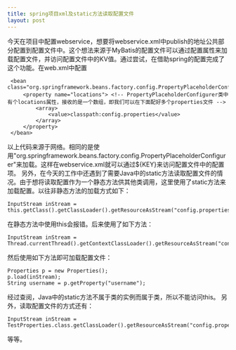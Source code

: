 ```yaml
---
title: spring项目xml及static方法读取配置文件
layout: post
---
```

今天在项目中配置webservice，想要将webservice.xml中publish的地址公共部分配置到配置文件中。这个想法来源于MyBatis的配置文件可以通过配置<properties />属性来加载配置文件，并访问配置文件中的KV值。通过尝试，在借助spring的配置完成了这个功能。在web.xml中配置

```
 <bean class="org.springframework.beans.factory.config.PropertyPlaceholderConfigurer">
     <property name="locations"> <!-- PropertyPlaceholderConfigurer类中有个locations属性，接收的是一个数组，即我们可以在下面配好多个properties文件 -->
         <array>
             <value>classpath:config.properties</value>
         </array>
     </property>
 </bean>
```

以上代码来源于网络。相同的是使用"org.springframework.beans.factory.config.PropertyPlaceholderConfigurer"来加载。这样在webservice.xml就可以通过${KEY}来访问配置文件中的配置项。
另外，在今天的工作中还遇到了需要Java中的static方法读取配置文件的情况。由于想将读取配置作为一个静态方法供其他类调用，这里使用了static方法来加载配置。以往非静态方法的加载方式如下：

```
InputStream inStream = this.getClass().getClassLoader().getResourceAsStream("config.properties");
```

在静态方法中使用this会报错。后来使用了如下方法：

```
InputStream inStream = Thread.currentThread().getContextClassLoader().getResourceAsStream("config.properties");
```

然后使用如下方法即可加载配置文件：

```
Properties p = new Properties();
p.load(inStream);
String username = p.getProperty("username");
```

经过查阅，Java中的static方法不属于类的实例而属于类，所以不能访问this。
另外，读取配置文件的方式还有：

```
InputStream inStream = TestProperties.class.getClassLoader().getResourceAsStream("config.properties");
```

等等。


